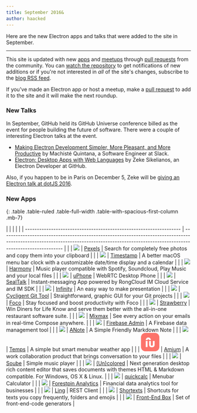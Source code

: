 ```yaml
---
title: September 2016&
author: haacked
---
```


Here are the new Electron apps and talks that were added to the site in September.

* * *

This site is updated with new [apps](http://electron.atom.io/apps) and [meetups](http://electron.atom.io/community) through [pull requests](https://github.com/electron/electron.atom.io/pulls) from the community. You can [watch the repository](https://github.com/electron/electron.atom.io) to get notifications of new additions or if you're not interested in *all* of the site's changes, subscribe to the [blog RSS feed](http://electron.atom.io/feed.xml).

If you've made an Electron app or host a meetup, make a [pull request](https://github.com/electron/electron.atom.io) to add it to the site and it will make the next roundup.

### New Talks

In September, GitHub held its GitHub Universe conference billed as the event for people building the future of software. There were a couple of interesting Electron talks at the event.

* [Making Electron Development Simpler, More Pleasant, and More Productive](https://www.youtube.com/watch?v=Eqg_IqVeI5s) by Machisté Quintana, a Software Engineer at Slack.
* [Electron: Desktop Apps with Web Languages](https://www.youtube.com/watch?v=FNHBfN8c32U) by Zeke Sikelianos, an Electron Developer at GitHub.

Also, if you happen to be in Paris on December 5, Zeke will be [giving an Electron talk at dotJS 2016](https://twitter.com/dotJS/status/783615732307333120).

### New Apps

{: .table .table-ruled .table-full-width .table-with-spacious-first-column .mb-7}

|  |                                                                    |                                                                                                                                                                                        |
|  | ------------------------------------------------------------------ | -------------------------------------------------------------------------------------------------------------------------------------------------------------------------------------- |
|  | <img src='/images/apps/pexels-icon.png' width='50' />              | [Pexels](https://www.pexels.com/pro/mac-and-windows-app/) | Search for completely free photos and copy them into your clipboard                                                        |
|  | <img src='/images/apps/timestamp-icon.png' width='50' />           | [Timestamp](https://mzdr.github.io/timestamp/) | A better macOS menu bar clock with a customizable date/time display and a calendar                                                    |
|  | <img src='/images/apps/harmony-icon.png' width='50' />             | [Harmony](http://getharmony.xyz/) | Music player compatible with Spotify, Soundcloud, Play Music and your local files                                                                  |
|  | <img src='/images/apps/uphone-icon.png' width='50' />              | [uPhone](http://www.integraccs.com) | WebRTC Desktop Phone                                                                                                                             |
|  | <img src='/images/apps/sealtalk-icon.png' width='50' />            | [SealTalk](http://sealtalk.im) | Instant-messaging App powered by RongCloud IM Cloud Service and IM SDK                                                                                |
|  | <img src='/images/apps/infinity-icon.png' width='50' />            | [Infinity](https://ycosxapp.github.io) | An easy way to make presentation                                                                                                              |
|  | <img src='/images/apps/cycligent-git-tool-icon.png' width='50' />  | [Cycligent Git Tool](https://www.cycligent.com/git-tool) | Straightforward, graphic GUI for your Git projects                                                                          |
|  | <img src='/images/apps/foco-icon.png' width='50' />                | [Foco](https://github.com/akashnimare/foco) | Stay focused and boost productivity with Foco                                                                                            |
|  | <img src='/images/apps/strawberry-icon.png' width='50' />          | [Strawberry](https://strawberrypos.com) | Win Diners for Life Know and serve them better with the all-in-one restaurant software suite.                                                |
|  | <img src='/images/apps/mixmax-icon.png' width='50' />              | [Mixmax](https://mixmax.com/download) | See every action on your emails in real-time Compose anywhere.                                                                                 |
|  | <img src='/images/apps/firebase-admin-icon.png' width='50' />      | [Firebase Admin](https://firebaseadmin.com) | A Firebase data management tool                                                                                                          |
|  | <img src='/images/apps/anote-icon.png' width='50' />               | [ANote](https://github.com/AnotherNote/anote) | A Simple Friendly Markdown Note                                                                                                        |
|  | <img src='/images/apps/temps-icon.png' width='50' />               | [Temps](https://jackd248.github.io/temps/) | A simple but smart menubar weather app                                                                                                    |
|  | <img src='/images/apps/amium-icon.png' width='50' />               | [Amium](https://www.amium.com) | A work collaboration product that brings conversation to your files                                                                                   |
|  | <img src='/images/apps/soube-icon.png' width='50' />               | [Soube](http://soube.diegomolina.cl) | Simple music player                                                                                                                             |
|  | <img src='/images/apps/un-colored-icon.png' width='50' />          | [(Un)colored](https://n457.github.io/Uncolored/) | Next generation desktop rich content editor that saves documents with themes HTML & Markdown compatible. For Windows, OS X & Linux. |
|  | <img src='/images/apps/quickcalc-icon.png' width='50' />           | [quickcalc](https://github.com/Cwoodall6/quickcalc) | Menubar Calculator                                                                                                               |
|  | <img src='/images/apps/forestpin-analytics-icon.png' width='50' /> | [Forestpin Analytics](http://forestpin.com/analytics) | Financial data analytics tool for businesses                                                                                   |
|  | <img src='/images/apps/ling-icon.png' width='50' />                | [Ling](https://github.com/talhasch/ling) | REST Client                                                                                                                                 |
|  | <img src='/images/apps/shortexts-icon.png' width='50' />           | [Shortexts](http://shortexts.com/) | Shortcuts for texts you copy frequently, folders and emojis                                                                                       |
|  | <img src='/images/apps/front-end-box-icon.png' width='50' />       | [Front-End Box](http://frontendbox.io) | Set of front-end-code generators                                                                                                              |